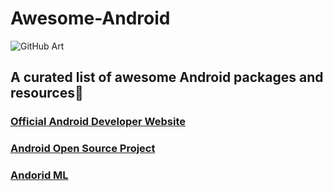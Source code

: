 # Awesome-Android

![GitHub Art](https://user-images.githubusercontent.com/67560900/141245003-35af6e55-f138-411d-b15d-e9b615ccdc8a.png)

## A curated list of awesome Android packages and resources🚀

### [Official Android Developer Website](https://developer.android.com)
### [Android Open Source Project](https://source.android.com)
### [Andorid ML](https://developer.android.com/ml)
